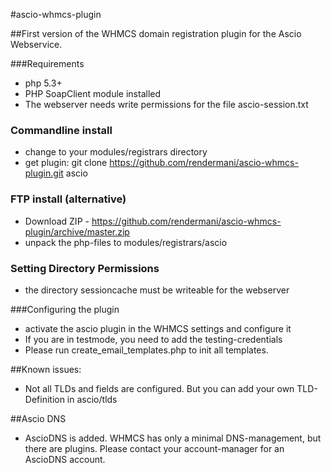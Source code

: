 #ascio-whmcs-plugin

##First version of the WHMCS domain registration plugin for the Ascio Webservice. 

###Requirements
- php 5.3+
- PHP SoapClient module installed
- The webserver needs write permissions for the file ascio-session.txt

### Commandline install

- change to your modules/registrars directory
- get plugin:  git clone https://github.com/rendermani/ascio-whmcs-plugin.git ascio

### FTP install (alternative)

- Download ZIP - https://github.com/rendermani/ascio-whmcs-plugin/archive/master.zip
- unpack the php-files to modules/registrars/ascio

### Setting Directory Permissions

- the directory sessioncache must be writeable for the webserver

###Configuring the plugin

- activate the ascio plugin in the WHMCS settings and configure it
- If you are in testmode, you need to add the testing-credentials
- Please run create_email_templates.php to init all templates.

##Known issues: 

- Not all TLDs and fields are configured. But you can add your own TLD-Definition in ascio/tlds

##Ascio DNS

- AscioDNS is added. WHMCS has only a minimal DNS-management, but there are plugins. Please contact your account-manager for an AscioDNS account.

